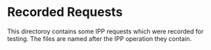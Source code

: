 # Recorded Requests

This directoroy contains some IPP requests which were recorded for testing.
The files are named after the IPP operation they contain.
